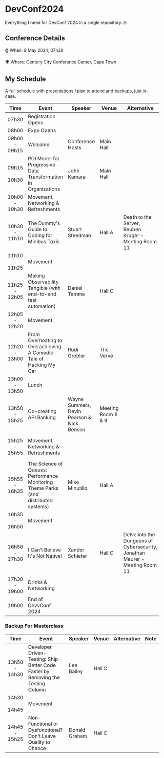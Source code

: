 # DevConf2024

Everything I need for DevConf 2024 in a single repository. 🤓

## Conference Details

⌚ When: 9 May 2024, 07h30

🌍 Where: Century City Conference Center, Cape Town

## My Schedule

A full schedule with presentations I plan to attend and backups, just in-case.

| Time          | Event                                                                               | Speaker                                    | Venue              | Alternative                                                                 | Note                            |
|:-------------:| ----------------------------------------------------------------------------------- | ------------------------------------------ | ------------------ | --------------------------------------------------------------------------- | ------------------------------- |
| 07h30         | Registration Opens                                                                  |                                            |                    |                                                                             |                                 |
| 08h00         | Expo Opens                                                                          |                                            |                    |                                                                             |                                 |
| 09h00 - 09h15 | Welcome                                                                             | Conference Hosts                           | Main Hall          |                                                                             |                                 |
| 09h15 - 10h30 | PDI Model for Progressive Data Transformation in Organizations                      | John Kamara                                | Main Hall          |                                                                             | Keynote                         |
| 10h00 - 10h30 | Movement, Networking & Refreshments                                                 |                                            |                    |                                                                             |                                 |
| 10h30 - 11h10 | The Dummy's Guide to Coding for Minibus Taxis                                       | Stuart Steedman                            | Hall A             | Death to the Server, Reuben Kruger - Meeting Room 11                        |                                 |
| 11h10 - 11h25 | Movement                                                                            |                                            |                    |                                                                             |                                 |
| 11h25 - 12h05 | Making Observability Tangible (with end-to-end test automation)                     | Daniel Temme                               | Hall C             |                                                                             |                                 |
| 12h05 - 12h20 | Movement                                                                            |                                            |                    |                                                                             |                                 |
| 12h20 - 13h00 | From Overheating to Overachieving: A Comedic Tale of Hacking My Car                 | Rudi Grobler                               | The Verve          |                                                                             |                                 |
| 13h00 - 13h50 | Lunch                                                                               |                                            |                    |                                                                             |                                 |
| 13h50 - 15h25 | Co-creating API Banking                                                             | Wayne Summers, Devin Pearson & Nick Benson | Meeting Room 8 & 9 |                                                                             | Masterclass                     |
| 15h25 - 15h55 | Movement, Networking & Refreshments                                                 |                                            |                    |                                                                             | Check out CTRL Freaks Kayboards |
| 15h55 - 16h35 | The Science of Queues: Performance Monitoring Theme Parks (and distributed systems) | Mike Minutillo                             | Hall A             |                                                                             |                                 |
| 16h35 - 16h50 | Movement                                                                            |                                            |                    |                                                                             |                                 |
| 16h50 - 17h30 | I Can't Believe It's Not Native!                                                    | Xandor Schiefer                            | Hall C             | Delve into the Dungeons of Cybersecurity, Jonathan Maurer - Meeting Room 11 |                                 |
| 17h30 - 19h00 | Drinks & Networking                                                                 |                                            |                    |                                                                             |                                 |
| 19h00         | End of DevvConf 2024                                                                |                                            |                    |                                                                             |                                 |

### Backup For Masterclass

| Time          | Event                                                                               | Speaker                                    | Venue              | Alternative                                                                 | Note                            |
|:-------------:| ----------------------------------------------------------------------------------- | ------------------------------------------ | ------------------ | --------------------------------------------------------------------------- | ------------------------------- |
| 13h50 - 14h30 | Developer Driven-Testing: Ship Better Code Faster by Removing the Testing Column    | Lee Bailey                                 | Hall C             |                                                                             |                                 |
| 14h30 - 14h45 | Movement                                                                            |                                            |                    |                                                                             |                                 |
| 14h45 - 15h25 | Non-Functional or Dysfunctional? Don't Leave Quality to Chance                      | Donald Graham                              | Hall C             |                                                                             |                                 |

